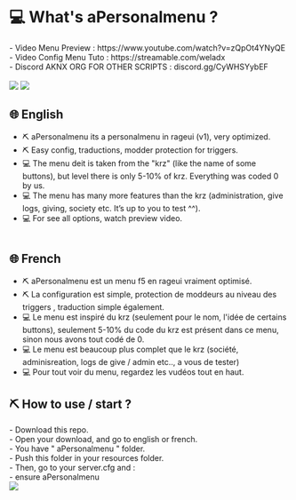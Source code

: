 <h1> 💻 What's aPersonalmenu ? </h1>
- Video Menu Preview : https://www.youtube.com/watch?v=zQpOt4YNyQE <br>
- Video Config Menu Tuto : https://streamable.com/weladx <br>
- Discord AKNX ORG FOR OTHER SCRIPTS : discord.gg/CyWHSYybEF <br> <br>
<img border="0" src="https://cdn.discordapp.com/attachments/780131463160397825/859833957889867808/unknown.png">
<img border="0" src="https://cdn.discordapp.com/attachments/780131463160397825/859834096292462592/unknown.png">

<h2> 🌐 English </h2>

- ⛏️ aPersonalmenu its a personalmenu in rageui (v1), very optimized.
- ⛏️ Easy config, traductions, modder protection for triggers.
- 💻 The menu deit is taken from the "krz" (like the name of some buttons), but level there is only 5-10% of krz. Everything was coded 0 by us.
- 💻 The menu has many more features than the krz (administration, give logs, giving, society etc. It’s up to you to test ^^).
- 💻 For see all options, watch preview video. <br> <br>

<h2> 🌐 French </h2>

- ⛏️ aPersonalmenu est un menu f5 en rageui vraiment optimisé.
- ⛏️ La configuration est simple, protection de moddeurs au niveau des triggers , traduction simple également.
- 💻 Le menu est inspiré du krz (seulement pour le nom, l'idée de certains buttons), seulement 5-10% du code du krz est présent dans ce menu, sinon nous avons tout codé de 0.
- 💻 Le menu est beaucoup plus complet que le krz (société, adminisreation, logs de give / admin etc.., a vous de tester)
- 💻 Pour tout voir du menu, regardez les vudéos tout en haut.

<h2> ⛏️ How to use / start ? </h2>
- Download this repo. <br>
- Open your download, and go to english or french. <br>
- You have " aPersonalmenu " folder. <br>
- Push this folder in your resources folder. <br>
- Then, go to your server.cfg and : <br>
- ensure aPersonalmenu <br>

<img border="0" src="https://i.imgur.com/4rD81uL.gif">
